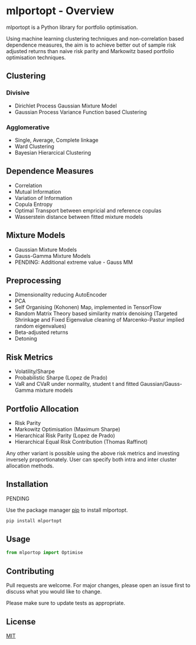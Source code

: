 # mlportopt - Overview

mlportopt is a Python library for portfolio optimisation.

Using machine learning clustering techniques and non-correlation based dependence measures, the aim is to achieve better out of sample risk adjusted returns than naive risk parity and Markowitz based portfolio optimisation techniques.

## Clustering

### Divisive

- Dirichlet Process Gaussian Mixture Model
- Gaussian Process Variance Function based Clustering

### Agglomerative

- Single, Average, Complete linkage
- Ward Clustering
- Bayesian Hierarcical Clustering

## Dependence Measures

- Correlation
- Mutual Information
- Variation of Information
- Copula Entropy
- Optimal Transport between empricial and reference copulas
- Wasserstein distance between fitted mixture models

## Mixture Models

- Gaussian Mixture Models
- Gauss-Gamma Mixture Models
- PENDING: Additional extreme value - Gauss MM

## Preprocessing

- Dimensionality reducing AutoEncoder
- PCA
- Self Organising (Kohonen) Map, implemented in TensorFlow
- Random Matrix Theory based similarity matrix denoising (Targeted Shrinkage and Fixed Eigenvalue cleaning of Marcenko-Pastur implied random eigenvalues)
- Beta-adjusted returns
- Detoning

## Risk Metrics

- Volatility/Sharpe
- Probabilistic Sharpe (Lopez de Prado)
- VaR and CVaR under normality, student t and fitted Gaussian/Gauss-Gamma mixture models

## Portfolio Allocation

- Risk Parity
- Markowitz Optimisation (Maximum Sharpe)
- Hierarchical Risk Parity (Lopez de Prado)
- Hierarchical Equal Risk Contribution (Thomas Raffinot)

Any other variant is possible using the above risk metrics and investing inversely proportionately. User can specify both intra and inter cluster allocation methods.

## Installation

PENDING

Use the package manager [pip](https://pip.pypa.io/en/stable/) to install mlportopt.

```bash
pip install mlportopt
```

## Usage

```python
from mlportop import Optimise
```

## Contributing
Pull requests are welcome. For major changes, please open an issue first to discuss what you would like to change.

Please make sure to update tests as appropriate.

## License
[MIT](https://choosealicense.com/licenses/mit/)